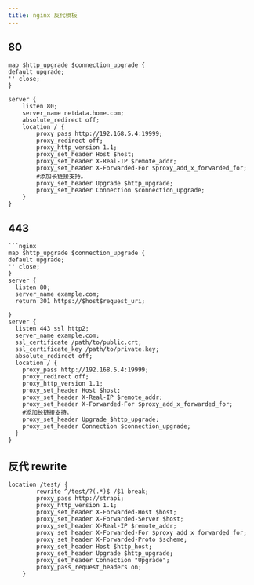 ```yaml
---
title: nginx 反代模板
---
```


## 80

```nginx
map $http_upgrade $connection_upgrade {
default upgrade;
'' close;
}

server {
    listen 80;
    server_name netdata.home.com;
    absolute_redirect off;
    location / {
        proxy_pass http://192.168.5.4:19999;
        proxy_redirect off;
        proxy_http_version 1.1;
        proxy_set_header Host $host;
        proxy_set_header X-Real-IP $remote_addr;
        proxy_set_header X-Forwarded-For $proxy_add_x_forwarded_for;
        #添加长链接支持。
        proxy_set_header Upgrade $http_upgrade;
        proxy_set_header Connection $connection_upgrade;
    }
}
```

## 443

````
```nginx
map $http_upgrade $connection_upgrade {
default upgrade;
'' close;
}
server {
  listen 80;
  server_name example.com;
  return 301 https://$host$request_uri;

}
server {
  listen 443 ssl http2;
  server_name example.com;
  ssl_certificate /path/to/public.crt;
  ssl_certificate_key /path/to/private.key;
  absolute_redirect off;
  location / {
    proxy_pass http://192.168.5.4:19999;
    proxy_redirect off;
    proxy_http_version 1.1;
    proxy_set_header Host $host;
    proxy_set_header X-Real-IP $remote_addr;
    proxy_set_header X-Forwarded-For $proxy_add_x_forwarded_for;
    #添加长链接支持。
    proxy_set_header Upgrade $http_upgrade;
    proxy_set_header Connection $connection_upgrade;
  }
}
````

## 反代 rewrite

```nginx
location /test/ {
        rewrite ^/test/?(.*)$ /$1 break;
        proxy_pass http://strapi;
        proxy_http_version 1.1;
        proxy_set_header X-Forwarded-Host $host;
        proxy_set_header X-Forwarded-Server $host;
        proxy_set_header X-Real-IP $remote_addr;
        proxy_set_header X-Forwarded-For $proxy_add_x_forwarded_for;
        proxy_set_header X-Forwarded-Proto $scheme;
        proxy_set_header Host $http_host;
        proxy_set_header Upgrade $http_upgrade;
        proxy_set_header Connection "Upgrade";
        proxy_pass_request_headers on;
    }
```
